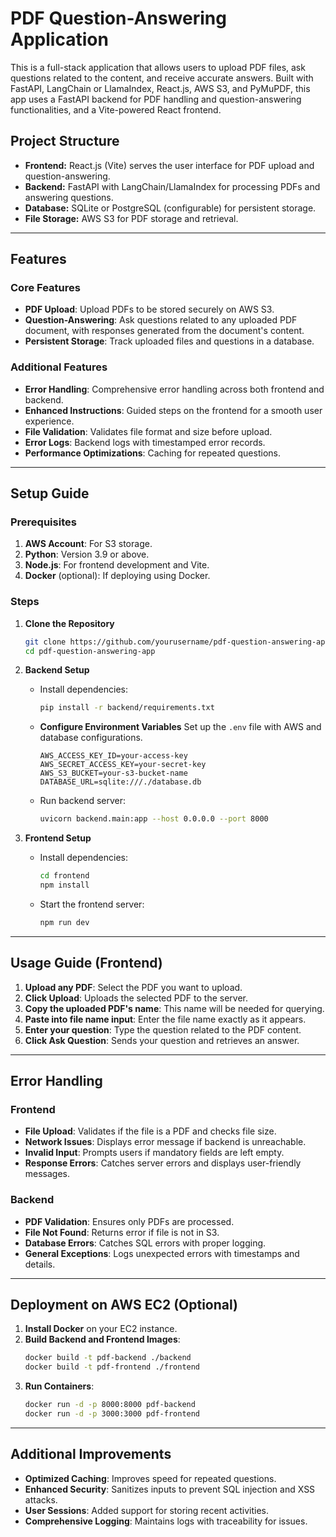 # PDF Question-Answering Application

This is a full-stack application that allows users to upload PDF files, ask questions related to the content, and receive accurate answers. Built with FastAPI, LangChain or LlamaIndex, React.js, AWS S3, and PyMuPDF, this app uses a FastAPI backend for PDF handling and question-answering functionalities, and a Vite-powered React frontend.

## Project Structure

- **Frontend:** React.js (Vite) serves the user interface for PDF upload and question-answering.
- **Backend:** FastAPI with LangChain/LlamaIndex for processing PDFs and answering questions.
- **Database:** SQLite or PostgreSQL (configurable) for persistent storage.
- **File Storage:** AWS S3 for PDF storage and retrieval.

---

## Features

### Core Features
- **PDF Upload**: Upload PDFs to be stored securely on AWS S3.
- **Question-Answering**: Ask questions related to any uploaded PDF document, with responses generated from the document's content.
- **Persistent Storage**: Track uploaded files and questions in a database.

### Additional Features
- **Error Handling**: Comprehensive error handling across both frontend and backend.
- **Enhanced Instructions**: Guided steps on the frontend for a smooth user experience.
- **File Validation**: Validates file format and size before upload.
- **Error Logs**: Backend logs with timestamped error records.
- **Performance Optimizations**: Caching for repeated questions.

---

## Setup Guide

### Prerequisites
1. **AWS Account**: For S3 storage.
2. **Python**: Version 3.9 or above.
3. **Node.js**: For frontend development and Vite.
4. **Docker** (optional): If deploying using Docker.

### Steps

1. **Clone the Repository**
   ```bash
   git clone https://github.com/yourusername/pdf-question-answering-app.git
   cd pdf-question-answering-app
   ```

2. **Backend Setup**
   - Install dependencies:
     ```bash
     pip install -r backend/requirements.txt
     ```
   - **Configure Environment Variables**
     Set up the `.env` file with AWS and database configurations.

     ```plaintext
     AWS_ACCESS_KEY_ID=your-access-key
     AWS_SECRET_ACCESS_KEY=your-secret-key
     AWS_S3_BUCKET=your-s3-bucket-name
     DATABASE_URL=sqlite:///./database.db
     ```

   - Run backend server:
     ```bash
     uvicorn backend.main:app --host 0.0.0.0 --port 8000
     ```

3. **Frontend Setup**
   - Install dependencies:
     ```bash
     cd frontend
     npm install
     ```
   - Start the frontend server:
     ```bash
     npm run dev
     ```

---

## Usage Guide (Frontend)

1. **Upload any PDF**: Select the PDF you want to upload.
2. **Click Upload**: Uploads the selected PDF to the server.
3. **Copy the uploaded PDF's name**: This name will be needed for querying.
4. **Paste into file name input**: Enter the file name exactly as it appears.
5. **Enter your question**: Type the question related to the PDF content.
6. **Click Ask Question**: Sends your question and retrieves an answer.

---

## Error Handling

### Frontend

- **File Upload**: Validates if the file is a PDF and checks file size.
- **Network Issues**: Displays error message if backend is unreachable.
- **Invalid Input**: Prompts users if mandatory fields are left empty.
- **Response Errors**: Catches server errors and displays user-friendly messages.

### Backend

- **PDF Validation**: Ensures only PDFs are processed.
- **File Not Found**: Returns error if file is not in S3.
- **Database Errors**: Catches SQL errors with proper logging.
- **General Exceptions**: Logs unexpected errors with timestamps and details.

---

## Deployment on AWS EC2 (Optional)

1. **Install Docker** on your EC2 instance.
2. **Build Backend and Frontend Images**:
   ```bash
   docker build -t pdf-backend ./backend
   docker build -t pdf-frontend ./frontend
   ```
3. **Run Containers**:
   ```bash
   docker run -d -p 8000:8000 pdf-backend
   docker run -d -p 3000:3000 pdf-frontend
   ```

---

## Additional Improvements

- **Optimized Caching**: Improves speed for repeated questions.
- **Enhanced Security**: Sanitizes inputs to prevent SQL injection and XSS attacks.
- **User Sessions**: Added support for storing recent activities.
- **Comprehensive Logging**: Maintains logs with traceability for issues.
